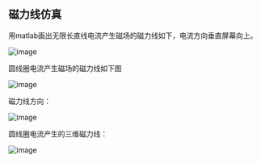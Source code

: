 ## 磁力线仿真 ##
 
用matlab画出无限长直线电流产生磁场的磁力线如下，电流方向垂直屏幕向上。

![image](https://user-images.githubusercontent.com/69345371/120062535-509c1b00-c095-11eb-844d-8345d73d03ea.png)

圆线圈电流产生磁场的磁力线如下图

![image](https://user-images.githubusercontent.com/69345371/120062540-5e51a080-c095-11eb-937a-4a9a489ae980.png)

磁力线方向：

![image](https://user-images.githubusercontent.com/69345371/120062547-64e01800-c095-11eb-969d-044eb2c8dfb5.png)

圆线圈电流产生的三维磁力线：

![image](https://user-images.githubusercontent.com/69345371/120062548-69a4cc00-c095-11eb-986b-4ffe7ead1995.png)
